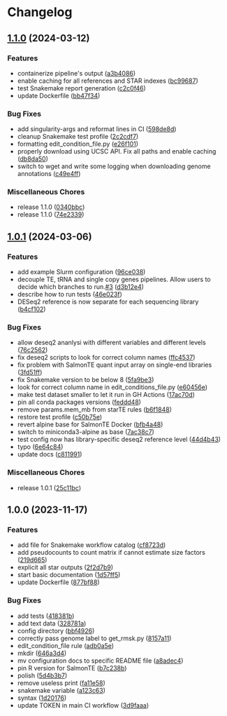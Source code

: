 # Changelog

## [1.1.0](https://github.com/boulardlab/3t-seq/compare/v1.0.1...v1.1.0) (2024-03-12)


### Features

* containerize pipeline's output ([a3b4086](https://github.com/boulardlab/3t-seq/commit/a3b4086e50eb7e03f81a0f25ef83a00734c60346))
* enable caching for all references and STAR indexes ([bc99687](https://github.com/boulardlab/3t-seq/commit/bc996872682a72aa9228f01b13fd3971eb054a4e))
* test Snakemake report generation ([c2c0f46](https://github.com/boulardlab/3t-seq/commit/c2c0f464bd06e1ca46d741aa127ac9baf5db5e9a))
* update Dockerfile ([bb47f34](https://github.com/boulardlab/3t-seq/commit/bb47f3467ac9b9ef4008c2ffccdf17cc6a8f48d2))


### Bug Fixes

* add singularity-args and reformat lines in CI ([598de8d](https://github.com/boulardlab/3t-seq/commit/598de8d5011170d031c3a01976147f635f9728d6))
* cleanup Snakemake test profile ([2c2cdf7](https://github.com/boulardlab/3t-seq/commit/2c2cdf7400b66d7450e3479beb2d6591bb5bc406))
* formatting edit_condition_file.py ([e26f101](https://github.com/boulardlab/3t-seq/commit/e26f10193d4003ca94f448687ee180e603e5c45d))
* properly download using UCSC API. Fix all paths and enable caching ([db8da50](https://github.com/boulardlab/3t-seq/commit/db8da5075de206edf14bd603d78d152a89ca40a0))
* switch to wget and write some logging when downloading genome annotations ([c49e4ff](https://github.com/boulardlab/3t-seq/commit/c49e4ff1e13cccd039315bd6700af56ce641042c))


### Miscellaneous Chores

* release 1.1.0 ([0340bbc](https://github.com/boulardlab/3t-seq/commit/0340bbc99ecc270f434f7b545118c5b31e08abd7))
* release 1.1.0 ([74e2339](https://github.com/boulardlab/3t-seq/commit/74e23395390c4df2de2f4c3f04395e613b63383b))

## [1.0.1](https://github.com/boulardlab/3t-seq/compare/v1.0.0...v1.0.1) (2024-03-06)


### Features

* add example Slurm configuration ([96ce038](https://github.com/boulardlab/3t-seq/commit/96ce0383c48844a7691342dca721a9a1bb64440f))
* decouple TE, tRNA and single copy genes pipelines. Allow users to decide which branches to run.[#3](https://github.com/boulardlab/3t-seq/issues/3) ([d3b12e4](https://github.com/boulardlab/3t-seq/commit/d3b12e4017c69df6a91c929088cd6641c8790bbb))
* describe how to run tests ([46e023f](https://github.com/boulardlab/3t-seq/commit/46e023f37e9cfbd96b669695027587fa4888d1f4))
* DESeq2 reference is now separate for each sequencing library ([b4cf102](https://github.com/boulardlab/3t-seq/commit/b4cf10264ffd7bc33ad01ef3e4ae1d12482e3718))


### Bug Fixes

* allow deseq2 ananlysi with different variables and different levels ([76c2562](https://github.com/boulardlab/3t-seq/commit/76c2562501c091b615640a0ec3973a814ec6cca3))
* fix deseq2 scripts to look for correct column names ([ffc4537](https://github.com/boulardlab/3t-seq/commit/ffc4537558e28ba5ee278975d63fb7958d8f3384))
* fix problem with SalmonTE quant input array on single-end libraries ([3fd51ff](https://github.com/boulardlab/3t-seq/commit/3fd51fff87474b1243f7844d4699eb34e445e352))
* fix Snakemake version to be below 8 ([5fa9be3](https://github.com/boulardlab/3t-seq/commit/5fa9be31940270c93024a8cf6a5190215a58ea7d))
* look for correct column name in edit_conditions_file.py ([e60456e](https://github.com/boulardlab/3t-seq/commit/e60456ed4c3e471b21417c2dc4126c46b6d91382))
* make test dataset smaller to let it run in GH Actions ([17ac70d](https://github.com/boulardlab/3t-seq/commit/17ac70d120fd772f369c76d9514e260b2a31746d))
* pin all conda packages versions ([feddd48](https://github.com/boulardlab/3t-seq/commit/feddd48cd06365923fbee22ffc5385a6ec7bebfb))
* remove params.mem_mb from starTE rules ([b6f1848](https://github.com/boulardlab/3t-seq/commit/b6f18484851a60224d1520166b68ed0df9c2c5f0))
* restore test profile ([c50b75e](https://github.com/boulardlab/3t-seq/commit/c50b75ebb4e27459c58e298b1546729b651efc83))
* revert alpine base for SalmonTE Docker ([bfb4a48](https://github.com/boulardlab/3t-seq/commit/bfb4a48f156494a8605dd385c34da6b468c60d1c))
* switch to miniconda3-alpine as base ([7ac38c7](https://github.com/boulardlab/3t-seq/commit/7ac38c79ed9f88fb2a0d93d0cae99302cc752563))
* test config now has library-specific deseq2 reference level ([44d4b43](https://github.com/boulardlab/3t-seq/commit/44d4b43565939785370fa4b1233ec025c1c08614))
* typo ([6e64c84](https://github.com/boulardlab/3t-seq/commit/6e64c848bd9b1765329bac1d8a0a075b98546878))
* update docs ([c811991](https://github.com/boulardlab/3t-seq/commit/c811991b8186ae6aba348964fbbb1c01096292b8))


### Miscellaneous Chores

* release 1.0.1 ([25c11bc](https://github.com/boulardlab/3t-seq/commit/25c11bc0886cf580768fd61ac373ceaca97b997c))

## 1.0.0 (2023-11-17)


### Features

* add file for Snakemake workflow catalog ([cf8723d](https://github.com/boulardlab/3t-seq/commit/cf8723d5883490917ded763e23468eef14529598))
* add pseudocounts to count matrix if cannot estimate size factors ([219d665](https://github.com/boulardlab/3t-seq/commit/219d66534c0b2c7ba8c7b9440d7de7c1d5d7774c))
* explicit all star outputs ([2f2d7b9](https://github.com/boulardlab/3t-seq/commit/2f2d7b9d747fd3e417cc6b70b9e8c8530c4a619b))
* start basic documentation ([1d57ff5](https://github.com/boulardlab/3t-seq/commit/1d57ff57d3e081914db188ac4ea5ca8ca2165fd9))
* update Dockerfile ([877bf88](https://github.com/boulardlab/3t-seq/commit/877bf8846652c89035864a97cc83945bc0217a19))


### Bug Fixes

* add tests ([418381b](https://github.com/boulardlab/3t-seq/commit/418381be91cbba78942f953a11a23d4c819db230))
* add text data ([328781a](https://github.com/boulardlab/3t-seq/commit/328781a3ee4721c6501968f98cf05f703fe70bf5))
* config directory ([bbf4926](https://github.com/boulardlab/3t-seq/commit/bbf492680d9cb1807719818ae2c126506b755715))
* correctly pass genome label to get_rmsk.py ([8157a11](https://github.com/boulardlab/3t-seq/commit/8157a11836f56526c70ef94511ae50ff658196b2))
* edit_condition_file rule ([adb0a5e](https://github.com/boulardlab/3t-seq/commit/adb0a5ec36bd4fdab975d00fba255a7ecf3505de))
* mkdir ([646a3d4](https://github.com/boulardlab/3t-seq/commit/646a3d4fa781622f3abdab9baaf862ab8baddb32))
* mv configuration docs to specific README file ([a8adec4](https://github.com/boulardlab/3t-seq/commit/a8adec4e0c5e1efdfe8cc68cfc326bae7b48c02d))
* pin R version for SalmonTE ([b7c238b](https://github.com/boulardlab/3t-seq/commit/b7c238baafd2510295944cfebe21d6af76a93b17))
* polish ([5d4b3b7](https://github.com/boulardlab/3t-seq/commit/5d4b3b70e62eeec3f9dde11f203349f669773b6d))
* remove useless print ([fa11e58](https://github.com/boulardlab/3t-seq/commit/fa11e58041ab6427b6aea8737e9a3abedd6408ad))
* snakemake variable ([a123c63](https://github.com/boulardlab/3t-seq/commit/a123c63128c31f11cdc41093e1d6adb14dc8829e))
* syntax ([1d20176](https://github.com/boulardlab/3t-seq/commit/1d201761d5f4489ecee120f718d1f1a94460f948))
* update TOKEN in main CI workflow ([3d9faaa](https://github.com/boulardlab/3t-seq/commit/3d9faaa92e4e51a1059d18b73fcba03fdc8a12f1))
